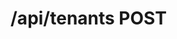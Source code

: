 #  /api/tenants POST

<api-endpoint openapi-path="../../specifications/swagger.json" method="POST" endpoint="/api/tenants"/>